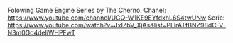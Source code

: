 Folowing Game Engine Series by The Cherno.
Chanel:
https://www.youtube.com/channel/UCQ-W1KE9EYfdxhL6S4twUNw
Serie:
https://www.youtube.com/watch?v=JxIZbV_XjAs&list=PLlrATfBNZ98dC-V-N3m0Go4deliWHPFwT